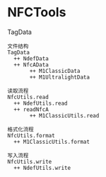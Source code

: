 # NFCTools

TagData



~~~
文件结构
TagData
  ++ NdefData
  ++ NfcAData
       ++ M1ClassicData
       ++ M1UltralightData
~~~

~~~
读取流程
NfcUtils.read
  ++ NdefUtils.read
  ++ readNfcA
       ++ M1ClassicUtils.read
~~~

~~~
格式化流程
NfcUtils.format
  ++ M1ClassicUtils.format
~~~

~~~
写入流程
NfcUtils.write
  ++ NdefUtils.write
~~~

